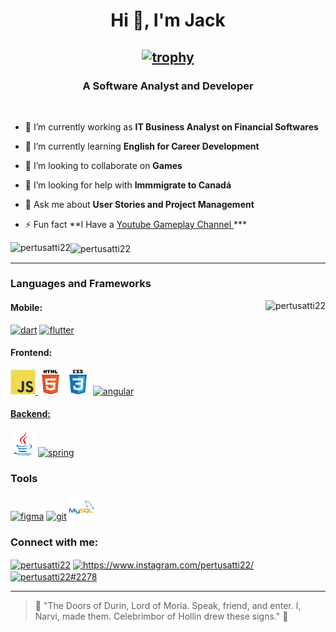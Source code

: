 
<h1 align="center">Hi 👋, I'm Jack</h1> 
<h2 align="center">

[![trophy](https://github-profile-trophy.vercel.app/?username=pertusatti22&theme=onedark&row=1&no-frame=true&no-bg=true)](https://github.com/ryo-ma/github-profile-trophy)
  
</h2>

<h3 align="center">A Software Analyst and Developer</h3>
<br/>

<p align="left">
  
- 🔭 I’m currently working as **IT Business Analyst on Financial Softwares**

- 🌱 I’m currently learning **English for Career Development**

- 👯 I’m looking to collaborate on **Games**

- 🤝 I’m looking for help with **Immmigrate to Canadá**

- 💬 Ask me about **User Stories and Project Management**

- ⚡ Fun fact **I Have a <a href="https://www.youtube.com/@jack_stryker" target="_blank" rel="noreferrer">Youtube Gameplay Channel </a> ***
  
</p>

<img align="left" src="https://github-readme-streak-stats.herokuapp.com/?user=pertusatti22&theme=dark" alt="pertusatti22" />
<img align="center" src="https://github-readme-stats.vercel.app/api?username=pertusatti22&show_icons=true&theme=dark&locale=en" alt="pertusatti22" />

____

  
<h3 align="left">Languages and Frameworks</h3>

<img align="right" src="https://github-readme-stats.vercel.app/api/top-langs?username=pertusatti22&show_icons=true&theme=dark&locale=en&layout=compact" alt="pertusatti22"/>

<h4 align="left">Mobile:</h4>
<p align="left">
<a href="https://dart.dev" target="_blank" rel="noreferrer"><img src="https://www.vectorlogo.zone/logos/dartlang/dartlang-icon.svg" alt="dart" width="40" height="40"/></a>
<a href="https://flutter.dev" target="_blank" rel="noreferrer"><img src="https://www.vectorlogo.zone/logos/flutterio/flutterio-icon.svg" alt="flutter" width="40" height="40"/></a>
</p>

<h4 align="left">Frontend:</h4>
<p align="left">
<a href="https://developer.mozilla.org/en-US/docs/Web/JavaScript" target="_blank" rel="noreferrer"><img src="https://raw.githubusercontent.com/devicons/devicon/master/icons/javascript/javascript-original.svg" alt="javascript" width="40" height="40"/> </a>
</a>
<a href="https://www.w3.org/html/" target="_blank" rel="noreferrer"><img src="https://raw.githubusercontent.com/devicons/devicon/master/icons/html5/html5-original-wordmark.svg" alt="html5" width="40" height="40"/></a>
<a href="https://www.w3schools.com/css/" target="_blank" rel="noreferrer"><img src="https://raw.githubusercontent.com/devicons/devicon/master/icons/css3/css3-original-wordmark.svg" alt="css3" width="40" height="40"/></a>
<a href="https://angular.io" target="_blank" rel="noreferrer"><img src="https://angular.io/assets/images/logos/angular/angular.svg" alt="angular" width="40" height="40"/>
</p>
<h4 align="left">Backend:</h4>
  <p align="left">
<a href="https://www.java.com" target="_blank" rel="noreferrer"> <img src="https://raw.githubusercontent.com/devicons/devicon/master/icons/java/java-original.svg" alt="java" width="40" height="40"/></a>
<a href="https://spring.io/" target="_blank" rel="noreferrer"> <img src="https://www.vectorlogo.zone/logos/springio/springio-icon.svg" alt="spring" width="40" height="40"/></a>
 </p>
<h3 align="left">Tools</h3>
  <p align="left">
<a href="https://www.figma.com/" target="_blank" rel="noreferrer"><img src="https://www.vectorlogo.zone/logos/figma/figma-icon.svg" alt="figma" width="40" height="40"/></a>
<a href="https://git-scm.com/" target="_blank" rel="noreferrer"><img src="https://www.vectorlogo.zone/logos/git-scm/git-scm-icon.svg" alt="git" width="40" height="40"/></a> 
<a href="https://www.mysql.com/" target="_blank" rel="noreferrer"><img src="https://raw.githubusercontent.com/devicons/devicon/master/icons/mysql/mysql-original-wordmark.svg" alt="mysql" width="40" height="40"/><br></a> 
</p>

<h3 align="left">Connect with me:</h3>
<p align="left">
<a href="https://linkedin.com/in/pertusatti22" target="blank"><img align="center" src="https://raw.githubusercontent.com/rahuldkjain/github-profile-readme-generator/master/src/images/icons/Social/linked-in-alt.svg" alt="pertusatti22" height="30" width="40" /></a>
<a href="https://instagram.com/https://www.instagram.com/pertusatti22/" target="blank"><img align="center" src="https://raw.githubusercontent.com/rahuldkjain/github-profile-readme-generator/master/src/images/icons/Social/instagram.svg" alt="https://www.instagram.com/pertusatti22/" height="30" width="40" /></a>
<a href="https://discord.gg/pertusatti22#2278" target="blank"><img align="center" src="https://raw.githubusercontent.com/rahuldkjain/github-profile-readme-generator/master/src/images/icons/Social/discord.svg" alt="pertusatti22#2278" height="30" width="40" /></a>
</p>

____
> :gem: "The Doors of Durin, Lord of Moria. Speak, friend, and enter. I, Narvi, made them. Celebrimbor of Hollin drew these signs." :gem:
